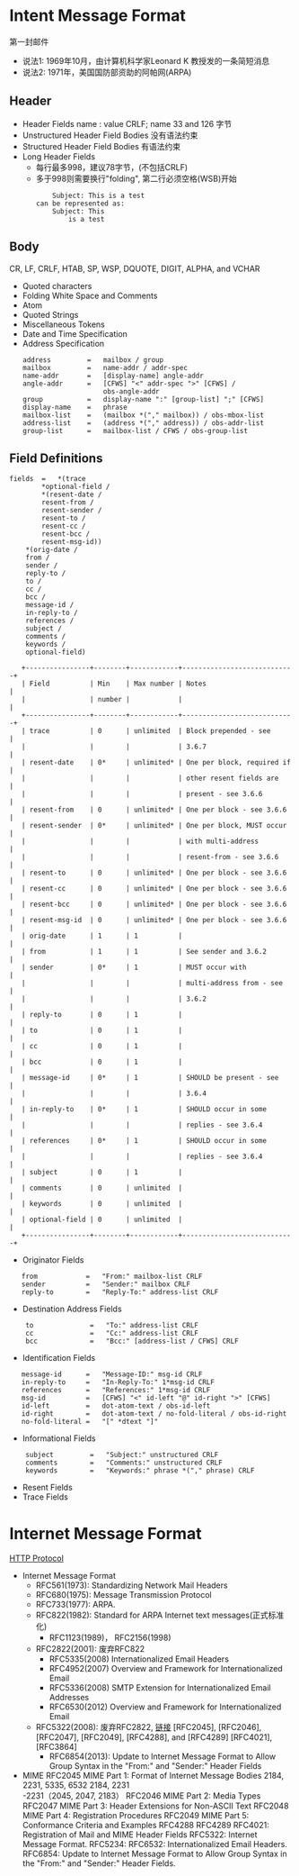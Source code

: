 # Intent Message Format
第一封邮件
- 说法1: 1969年10月，由计算机科学家Leonard K 教授发的一条简短消息
- 说法2: 1971年，美国国防部资助的阿帕网(ARPA)
## Header
- Header Fields
    name : value CRLF;  name 33 and 126 字节
- Unstructured Header Field Bodies
    没有语法约束
- Structured Header Field Bodies
    有语法约束
- Long Header Fields
  - 每行最多998，建议78字节，(不包括CRLF)
  - 多于998则需要换行"folding", 第二行必须空格(WSB)开始
    ```
        Subject: This is a test
    can be represented as:
        Subject: This
            is a test
    ```
## Body
CR, LF, CRLF, HTAB, SP, WSP, DQUOTE, DIGIT, ALPHA, and VCHAR
- Quoted characters
- Folding White Space and Comments
- Atom
- Quoted Strings
- Miscellaneous Tokens
- Date and Time Specification
- Address Specification
    ```
    address         =   mailbox / group
    mailbox         =   name-addr / addr-spec
    name-addr       =   [display-name] angle-addr
    angle-addr      =   [CFWS] "<" addr-spec ">" [CFWS] /
                        obs-angle-addr
    group           =   display-name ":" [group-list] ";" [CFWS]
    display-name    =   phrase
    mailbox-list    =   (mailbox *("," mailbox)) / obs-mbox-list
    address-list    =   (address *("," address)) / obs-addr-list
    group-list      =   mailbox-list / CFWS / obs-group-list
    ```
## Field Definitions
```
fields  =   *(trace
        *optional-field /
        *(resent-date /
        resent-from /
        resent-sender /
        resent-to /
        resent-cc /
        resent-bcc /
        resent-msg-id))
    *(orig-date /
    from /
    sender /
    reply-to /
    to /
    cc /
    bcc /
    message-id /
    in-reply-to /
    references /
    subject /
    comments /
    keywords /
    optional-field)
```
```
   +----------------+--------+------------+----------------------------+
   | Field          | Min    | Max number | Notes                      |
   |                | number |            |                            |
   +----------------+--------+------------+----------------------------+
   | trace          | 0      | unlimited  | Block prepended - see      |
   |                |        |            | 3.6.7                      |
   | resent-date    | 0*     | unlimited* | One per block, required if |
   |                |        |            | other resent fields are    |
   |                |        |            | present - see 3.6.6        |
   | resent-from    | 0      | unlimited* | One per block - see 3.6.6  |
   | resent-sender  | 0*     | unlimited* | One per block, MUST occur  |
   |                |        |            | with multi-address         |
   |                |        |            | resent-from - see 3.6.6    |
   | resent-to      | 0      | unlimited* | One per block - see 3.6.6  |
   | resent-cc      | 0      | unlimited* | One per block - see 3.6.6  |
   | resent-bcc     | 0      | unlimited* | One per block - see 3.6.6  |
   | resent-msg-id  | 0      | unlimited* | One per block - see 3.6.6  |
   | orig-date      | 1      | 1          |                            |
   | from           | 1      | 1          | See sender and 3.6.2       |
   | sender         | 0*     | 1          | MUST occur with            |
   |                |        |            | multi-address from - see   |
   |                |        |            | 3.6.2                      |
   | reply-to       | 0      | 1          |                            |
   | to             | 0      | 1          |                            |
   | cc             | 0      | 1          |                            |
   | bcc            | 0      | 1          |                            |
   | message-id     | 0*     | 1          | SHOULD be present - see    |
   |                |        |            | 3.6.4                      |
   | in-reply-to    | 0*     | 1          | SHOULD occur in some       |
   |                |        |            | replies - see 3.6.4        |
   | references     | 0*     | 1          | SHOULD occur in some       |
   |                |        |            | replies - see 3.6.4        |
   | subject        | 0      | 1          |                            |
   | comments       | 0      | unlimited  |                            |
   | keywords       | 0      | unlimited  |                            |
   | optional-field | 0      | unlimited  |                            |
   +----------------+--------+------------+----------------------------+
```
- Originator Fields
```
   from            =   "From:" mailbox-list CRLF
   sender          =   "Sender:" mailbox CRLF
   reply-to        =   "Reply-To:" address-list CRLF
```
- Destination Address Fields
```
    to              =   "To:" address-list CRLF
    cc              =   "Cc:" address-list CRLF
    bcc             =   "Bcc:" [address-list / CFWS] CRLF
```
- Identification Fields
```
   message-id      =   "Message-ID:" msg-id CRLF
   in-reply-to     =   "In-Reply-To:" 1*msg-id CRLF
   references      =   "References:" 1*msg-id CRLF
   msg-id          =   [CFWS] "<" id-left "@" id-right ">" [CFWS]
   id-left         =   dot-atom-text / obs-id-left
   id-right        =   dot-atom-text / no-fold-literal / obs-id-right
   no-fold-literal =   "[" *dtext "]"
```
- Informational Fields
```
    subject         =   "Subject:" unstructured CRLF
    comments        =   "Comments:" unstructured CRLF
    keywords        =   "Keywords:" phrase *("," phrase) CRLF
```
- Resent Fields
- Trace Fields
# Internet Message Format
[HTTP Protocol](https://www.w3.org/Protocols/)  
- Internet Message Format
    - RFC561(1973): Standardizing Network Mail Headers
    - RFC680(1975): Message Transmission Protocol
    - RFC733(1977): ARPA.
    - RFC822(1982): Standard for ARPA Internet text messages(正式标准化)
        - RFC1123(1989)， RFC2156(1998)
    - RFC2822(2001): 废弃RFC822
        - RFC5335(2008) Internationalized Email Headers
        - RFC4952(2007) Overview and Framework for Internationalized Email
        - RFC5336(2008) SMTP Extension for Internationalized Email Addresses
        - RFC6530(2012) Overview and Framework for Internationalized Email
    - RFC5322(2008): 废弃RFC2822, [链接](https://www.ietf.org/rfc/rfc5322.txt)
        [RFC2045], [RFC2046], [RFC2047], [RFC2049], [RFC4288], and [RFC4289]
        [RFC4021], [RFC3864]
        - RFC6854(2013): Update to Internet Message Format to Allow Group Syntax in the "From:" and "Sender:" Header Fields
- MIME
    RFC2045 MIME Part 1: Format of Internet Message Bodies 
        2184, 2231, 5335, 6532 
              2184, 2231    
        -2231（2045, 2047, 2183）
    RFC2046 MIME Part 2: Media Types 
    RFC2047 MIME Part 3: Header Extensions for Non-ASCII Text 
    RFC2048 MIME Part 4: Registration Procedures 
    RFC2049 MIME Part 5: Conformance Criteria and Examples
    RFC4288 
    RFC4289 
RFC4021: Registration of Mail and MIME Header Fields
RFC5322: Internet Message Format. 
RFC5234: 
RFC6532: Internationalized Email Headers.
RFC6854: Update to Internet Message Format to Allow Group Syntax in the
     "From:" and "Sender:" Header Fields.